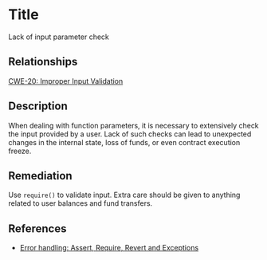 # Title 
Lack of input parameter check

## Relationships
[CWE-20: Improper Input Validation](https://cwe.mitre.org/data/definitions/20.html)

## Description 
When dealing with function parameters, it is necessary to extensively check the input provided by a user. Lack of such checks can lead to unexpected changes in the internal state, loss of funds, or even contract execution freeze.

## Remediation
Use `require()` to validate input. Extra care should be given to anything related to user balances and fund transfers.

## References 
* [Error handling: Assert, Require, Revert and Exceptions](https://solidity.readthedocs.io/en/v0.4.25/control-structures.html#error-handling-assert-require-revert-and-exceptions)
